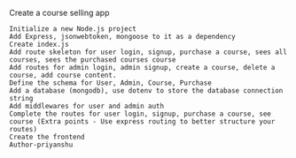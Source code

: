 Create a course selling app

    Initialize a new Node.js project
    Add Express, jsonwebtoken, mongoose to it as a dependency
    Create index.js
    Add route skeleton for user login, signup, purchase a course, sees all courses, sees the purchased courses course
    Add routes for admin login, admin signup, create a course, delete a course, add course content.
    Define the schema for User, Admin, Course, Purchase
    Add a database (mongodb), use dotenv to store the database connection string
    Add middlewares for user and admin auth
    Complete the routes for user login, signup, purchase a course, see course (Extra points - Use express routing to better structure your routes)
    Create the frontend
    Author-priyanshu

